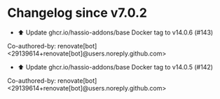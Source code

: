 # Changelog since v7.0.2
- ⬆️ Update ghcr.io/hassio-addons/base Docker tag to v14.0.6 (#143)

Co-authored-by: renovate[bot] <29139614+renovate[bot]@users.noreply.github.com> 
- ⬆️ Update ghcr.io/hassio-addons/base Docker tag to v14.0.5 (#142)

Co-authored-by: renovate[bot] <29139614+renovate[bot]@users.noreply.github.com> 
